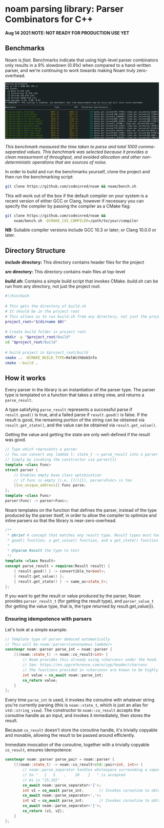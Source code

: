 # noam parsing library: Parser Combinators for C++

**Aug 14 2021 NOTE: NOT READY FOR PRODUCTION USE YET**

## Benchmarks

Noam is *fast*. Benchmarks indicate that using high-level parser combinators only
results in a 9% slowdown (0.91x) when compared to a hand-written parser, and we're
continuing to work towards making Noam truly zero-overhead.

![Noam benchmark results](/assets/images/benchmark-screenshot.png)

*This benchmark measured the time taken to parse and total 1000 comma-separated values.
This benchmark was selected because it provides a clean measurment of throughput,
and avoided allocation and other non-deterministic operations that are sources of noise.*

In order to build and run the benchmarks yourself, clone the project and then run
the benchmarking script:

```bash
git clone https://github.com/codeinred/noam && noam/bench.sh
```

This will work out of the box if the default compiler on your system is a recent
version of either GCC or Clang, however if necessary you can specify the compiler
by passing the compiler as a CMake flag:
```bash
git clone https://github.com/codeinred/noam &&
    noam/bench.sh -DCMAKE_CXX_COMPILER=/path/to/your/compiler
```
**NB:** Suitable compiler versions include GCC 10.3 or later; or Clang 10.0.0 or later.

## Directory Structure

***include* directory:** This directory contains header files for the project

***src* directory:** This directory contains main files at top-level

***build.sh*:** Contains a simple build script that invokes CMake. *build.sh*
can be run from any directory, not just the project root.
```bash
#!/bin/bash

# This gets the directory of build.sh
# It should be in the project root
# This allows us to run build.sh from any directory, not just the project root
project_root="$(dirname $0)"

# Create build folder in project root
mkdir -p "$project_root/build"
cd "$project_root/build"

# build project in $project_root/build
cmake .. -DCMAKE_BUILD_TYPE=RelWithDebInfo
cmake --build .
```

## How it works

Every parser in the library is an instantiation of the parser type. The parser
type is templated on a function that takes a string view, and returns a
`parse_result`.

A type satisfying `parse_result` represents a successful parse if `result.good()`
is true, and a failed parse if `result.good()` is false. If the result is good,
the remaining portion of the string can be obtained via `result.get_state()`, and the
value can be obtained via `result.get_value()`.

Getting the value and getting the state are only well-defined if the result was good.

```cpp
// Type which represents a parser
// You can convert any lambda l: state_t -> parse_result into a parser
// Simply by invoking the constructor via parser{l}
template <class Func>
struct parser {
    // Enables empty base class optimization
    // if Func is empty (i.e, [](){}), parser<Func> is too
    [[no_unique_address]] Func parse;
};
template <class Func>
parser(Func) -> parser<Func>;
```
Noam templates on the function that defines the parser, instead of the type
produced by the parser itself, in order to allow the compiler to optimize and
inline parsers so that the library is near-zero-overhead.

```cpp
/**
 * @brief A concept that matches any result type. Result types must have a
 * good() function, a get_value() function, and a get_state() function.
 *
 * @tparam Result the type to test
 */
template <class Result>
concept parse_result = requires(Result result) {
    { result.good() } -> convertible_to<bool>;
    { result.get_value() };
    { result.get_state() } -> same_as<state_t>;
};
```
If you want to get the result or value produced by the parser,
Noam provides `parser_result_t` (for getting the result type),
and `parser_value_t` (for getting the value type, that is, the type returned by result.get_value()).

### Ensuring idempotence with parsers

Let's look at a simple example:

```cpp
// Template type of parser deduced automatically
// This will be noam::parser<(annonymous lambda)>
constexpr noam::parser parse_int = noam::parser {
    [](noam::state_t) -> noam::co_result<int> {
        // Noam provides this already using <charconv> under the hood.
        // See: https://en.cppreference.com/w/cpp/header/charconv
        // The functions provided in <charconv> are known to be highly performant
        int value = co_await noam::parse_int;
        co_return value;
    }
};
```
Every time `parse_int` is used, it invokes the coroutine with whatever string
you're currently parsing (this is `noam::state_t`, which is just an alias for `std::string_view`).
The constructor to `noam::co_result` accepts the coroutine handle as an input,
and invokes it immediately, then stores the result.

Because `co_result` doesn't store the coroutine handle, it's trivially copyable
 and movable, allowing the result to be passed around efficiently.

Immediate invocation of the coroutine, together with a trivially copyable `co_result`,
ensures idempotence:

```cpp
constexpr noam::parser parse_pair = noam::parser {
    [](noam::state_t) -> noam::co_result<std::pair<int, int>> {
        // noam::parse_separator handles whitespace surrounding a separator
        // So "   {   5    ,    10    }   " is accepted
        // As is "{5,10}"
        co_await noam::parse_separator<'{'>;
        int v1 = co_await parse_int;       // Invokes coroutine to obtain result
        co_await noam::parse_separator<','>;
        int v2 = co_await parse_int;       // Invokes coroutine to obtain result
        co_await noam::parse_separator<'}'>;
        co_return {v1, v2};
    }
};
```
